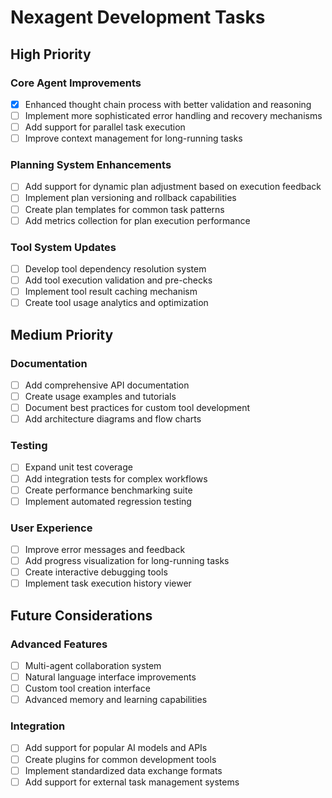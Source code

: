 # Nexagent Development Tasks

## High Priority

### Core Agent Improvements
- [x] Enhanced thought chain process with better validation and reasoning
- [ ] Implement more sophisticated error handling and recovery mechanisms
- [ ] Add support for parallel task execution
- [ ] Improve context management for long-running tasks

### Planning System Enhancements
- [ ] Add support for dynamic plan adjustment based on execution feedback
- [ ] Implement plan versioning and rollback capabilities
- [ ] Create plan templates for common task patterns
- [ ] Add metrics collection for plan execution performance

### Tool System Updates
- [ ] Develop tool dependency resolution system
- [ ] Add tool execution validation and pre-checks
- [ ] Implement tool result caching mechanism
- [ ] Create tool usage analytics and optimization

## Medium Priority

### Documentation
- [ ] Add comprehensive API documentation
- [ ] Create usage examples and tutorials
- [ ] Document best practices for custom tool development
- [ ] Add architecture diagrams and flow charts

### Testing
- [ ] Expand unit test coverage
- [ ] Add integration tests for complex workflows
- [ ] Create performance benchmarking suite
- [ ] Implement automated regression testing

### User Experience
- [ ] Improve error messages and feedback
- [ ] Add progress visualization for long-running tasks
- [ ] Create interactive debugging tools
- [ ] Implement task execution history viewer

## Future Considerations

### Advanced Features
- [ ] Multi-agent collaboration system
- [ ] Natural language interface improvements
- [ ] Custom tool creation interface
- [ ] Advanced memory and learning capabilities

### Integration
- [ ] Add support for popular AI models and APIs
- [ ] Create plugins for common development tools
- [ ] Implement standardized data exchange formats
- [ ] Add support for external task management systems